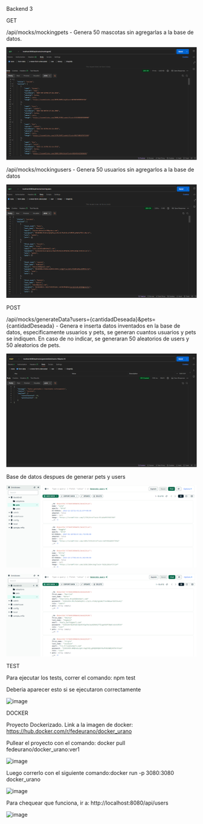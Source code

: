 Backend 3

GET

/api/mocks/mockingpets - Genera 50 mascotas sin agregarlas a la base de datos.

![Foto](src/imgs/image-1.png)

/api/mocks/mockingusers - Genera 50 usuarios sin agregarlos a la base de datos

![Foto](src/imgs/image.png)

POST 

/api/mocks/generateData?users={cantidadDeseada}&pets={cantidadDeseada} - Genera e inserta datos inventados en la base de datos, especificamente usuarios y pets, se generan cuantos usuarios y pets se indiquen. En caso de no indicar, se generaran 50 aleatorios de users y 50 aleatorios de pets.

![Foto](src/imgs/image-2.png)

Base de datos despues de generar pets y users

![10 pets](src/imgs/image-3.png)

![15 users](src/imgs/image-4.png)

TEST

Para ejecutar los tests, correr el comando: npm test

Deberia aparecer esto si se ejecutaron correctamente

![image](https://github.com/user-attachments/assets/4a9c2996-b896-489e-9f72-3e640eeff5f3)

DOCKER

Proyecto Dockerizado. Link a la imagen de docker: https://hub.docker.com/r/fedeurano/docker_urano

Pullear el proyecto con el comando: docker pull fedeurano/docker_urano:ver1

![image](https://github.com/user-attachments/assets/e785b590-5482-4ac2-8c9e-abb90cc29405)

Luego correrlo con el siguiente comando:docker run -p 3080:3080 docker_urano 

![image](https://github.com/user-attachments/assets/b5bf2f5d-a847-4e3e-acfc-fe9e090ed873)

Para chequear que funciona, ir a: http://localhost:8080/api/users

![image](https://github.com/user-attachments/assets/8be80435-3c9e-461d-80d1-a8a426f8b50d)




